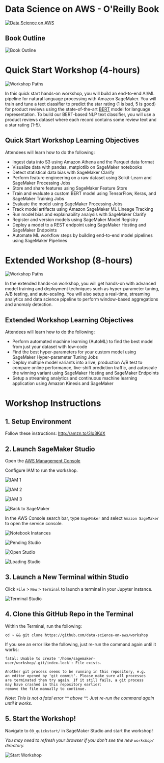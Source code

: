 # Data Science on AWS - O'Reilly Book
[![Data Science on AWS](img/data-science-on-aws-book.png)](https://www.amazon.com/Data-Science-AWS-End-End/dp/1492079391/)

## Book Outline
![Book Outline](img/outline.png)

# Quick Start Workshop (4-hours)
![Workshop Paths](img/workshop_paths1.png)

In this quick start hands-on workshop, you will build an end-to-end AI/ML pipeline for natural language processing with Amazon SageMaker.  You will train and tune a text classifier to predict the star rating (1 is bad, 5 is good) for product reviews using the state-of-the-art [BERT](https://arxiv.org/abs/1810.04805) model for language representation.  To build our BERT-based NLP text classifier, you will use a product reviews dataset where each record contains some review text and a star rating (1-5).

## Quick Start Workshop Learning Objectives
Attendees will learn how to do the following:
* Ingest data into S3 using Amazon Athena and the Parquet data format
* Visualize data with pandas, matplotlib on SageMaker notebooks
* Detect statistical data bias with SageMaker Clarify
* Perform feature engineering on a raw dataset using Scikit-Learn and SageMaker Processing Jobs
* Store and share features using SageMaker Feature Store
* Train and evaluate a custom BERT model using TensorFlow, Keras, and SageMaker Training Jobs
* Evaluate the model using SageMaker Processing Jobs
* Track model artifacts using Amazon SageMaker ML Lineage Tracking
* Run model bias and explainability analysis with SageMaker Clarify
* Register and version models using SageMaker Model Registry
* Deploy a model to a REST endpoint using SageMaker Hosting and SageMaker Endpoints
* Automate ML workflow steps by building end-to-end model pipelines using SageMaker Pipelines

# Extended Workshop (8-hours)
![Workshop Paths](img/workshop_paths2.png)

In the extended hands-on workshop, you will get hands-on with advanced model training and deployment techniques such as hyper-parameter tuning, A/B testing, and auto-scaling.  You will also setup a real-time, streaming analytics and data science pipeline to perform window-based aggregations and anomaly detection.

## Extended Workshop Learning Objectives
Attendees will learn how to do the following:
* Perform automated machine learning (AutoML) to find the best model from just your dataset with low-code
* Find the best hyper-parameters for your custom model using SageMaker Hyper-parameter Tuning Jobs
* Deploy multiple model variants into a live, production A/B test to compare online performance, live-shift prediction traffic, and autoscale the winning variant using SageMaker Hosting and SageMaker Endpoints
* Setup a streaming analytics and continuous machine learning application using Amazon Kinesis and SageMaker

# Workshop Instructions

## 1. Setup Environment

Follow these instructions:  http://amzn.to/3lo3KdX


## 2. Launch SageMaker Studio

Open the [AWS Management Console](https://console.aws.amazon.com/console/home)

Configure IAM to run the workshop.

![IAM 1](img/sagemaker-iam-1.png)

![IAM 2](img/sagemaker-iam-2.png)

![IAM 3](img/sagemaker-iam-3.png)

![Back to SageMaker](img/bur_back_to_sagemaker_8.png)

In the AWS Console search bar, type `SageMaker` and select `Amazon SageMaker` to open the service console.

![Notebook Instances](img/stu_notebook_instances_9.png)

![Pending Studio](img/studio_pending.png)

![Open Studio](img/studio_open.png)

![Loading Studio](img/studio_loading.png)


## 3. Launch a New Terminal within Studio

Click `File` > `New` > `Terminal` to launch a terminal in your Jupyter instance.

![Terminal Studio](img/studio_terminal.png)


## 4. Clone this GitHub Repo in the Terminal

Within the Terminal, run the following:

```
cd ~ && git clone https://github.com/data-science-on-aws/workshop
```

If you see an error like the following, just re-run the command again until it works:
```
fatal: Unable to create '/home/sagemaker-user/workshop/.git/index.lock': File exists.

Another git process seems to be running in this repository, e.g.
an editor opened by 'git commit'. Please make sure all processes
are terminated then try again. If it still fails, a git process
may have crashed in this repository earlier:
remove the file manually to continue.
```
_Note:  This is not a fatal error ^^ above ^^.  Just re-run the command again until it works._


## 5. Start the Workshop!

Navigate to `00_quickstart/` in SageMaker Studio and start the workshop!

_You may need to refresh your browser if you don't see the new `workshop/` directory._

![Start Workshop](img/studio_start_workshop.png)
